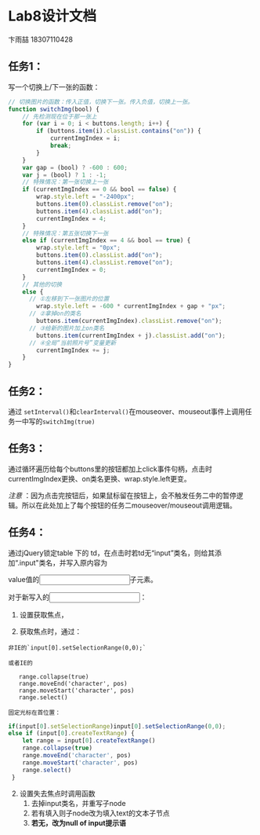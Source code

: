 # Lab8设计文档

卞雨喆 18307110428

## 任务1：

写一个切换上/下一张的函数：

```js
// 切换图片的函数：传入正值，切换下一张。传入负值，切换上一张。
function switchImg(bool) {
    // 先检测现在位于那一张上
    for (var i = 0; i < buttons.length; i++) {
        if (buttons.item(i).classList.contains("on")) {
            currentImgIndex = i;
            break;
        }
    }
    var gap = (bool) ? -600 : 600;
    var j = (bool) ? 1 : -1;
    // 特殊情况：第一张切换上一张
    if (currentImgIndex == 0 && bool == false) {
        wrap.style.left = "-2400px";
        buttons.item(0).classList.remove("on");
        buttons.item(4).classList.add("on");
        currentImgIndex = 4;
    }
    // 特殊情况：第五张切换下一张
    else if (currentImgIndex == 4 && bool == true) {
        wrap.style.left = "0px";
        buttons.item(0).classList.add("on");
        buttons.item(4).classList.remove("on");
        currentImgIndex = 0;
    }
    // 其他的切换
    else {
      // ①左移到下一张图片的位置
        wrap.style.left = -600 * currentImgIndex + gap + "px";
      // ②拿掉on的类名
        buttons.item(currentImgIndex).classList.remove("on");
      // ③给新的图片加上on类名
        buttons.item(currentImgIndex + j).classList.add("on");
      // ④全局“当前照片号”变量更新
        currentImgIndex += j;
    }
}

```

## 任务2：

通过 `setInterval()`和`clearInterval()`在mouseover、mouseout事件上调用任务一中写的`switchImg(true)`



## 任务3：

通过循环遍历给每个buttons里的按钮都加上click事件句柄，点击时currentImgIndex更换、on类名更换、wrap.style.left更变。

*注意* ：因为点击完按钮后，如果鼠标留在按钮上，会不触发任务二中的暂停逻辑。所以在此处加上了每个按钮的任务二mouseover/mouseout调用逻辑。



## 任务4：

通过jQuery锁定table 下的 td，在点击时若td无“input”类名，则给其添加“.input"类名，并写入原内容为

value值的<input>子元素。

对于新写入的<input>：

1. 设置获取焦点，

  1. 获取焦点时，通过：

  	非IE的`input[0].setSelectionRange(0,0);`

  	或者IE的

  	​	range.collapse(true)
  	​	range.moveEnd('character', pos)
  	​	range.moveStart('character', pos)
  	​	range.select()

  	固定光标在首位置：


```js
if(input[0].setSelectionRange)input[0].setSelectionRange(0,0);
else if (input[0].createTextRange) { 
	let range = input[0].createTextRange()
	range.collapse(true)
	range.moveEnd('character', pos)
	range.moveStart('character', pos)
	range.select()
 }
```



2. 设置失去焦点时调用函数
	1. 去掉input类名，并重写子node
	2. 若有填入则子node改为填入text的文本子节点
	3. **若无，改为null of input提示语**

